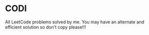 # CODI
All LeetCode problems solved by me. You may have an alternate and efficient solution so don't copy please!!!
 
